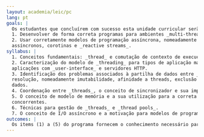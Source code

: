 ```yaml
---
layout: academia/leic/pc
lang: pt
goals: |
  Os estudantes que concluírem com sucesso esta unidade curricular serão capazes de:
  1. Desenvolver de forma correta programas para ambientes _multi-threaded_, com ênfase em plataformas como a JVM (_Java Virtual Machine_) e a plataforma .NET. Identificar e tratar de forma correta situações de concorrência, incluindo o desenho de sincronizadores e a utilização das garantias fornecidas pelo modelo de memória.
  2. Usar corretamente modelos de programação assíncrona, nomeadamente futures, métodos
  assíncronos, corotinas e _reactive streams_.
syllabus: |
  1. Conceitos fundamentais: _thread_ e comutação de contexto de execução, partilha de dados e problemas associados.
  2. Caracterização do modelo de _threading_ para tipos de aplicação mais comuns, nomeadamente
  aplicações com _user-interface_ e servidores HTTP.
  3. Identificação dos problemas associados à partilha de dados entre _threads_, e as técnicas para a sua
  resolução, nomeadamente imutabilidade, afinidade a threads, exclusão mútua e correta publicação de
  dados.
  4. Coordenação entre _threads_, o conceito de sincronizador e sua implementação usando monitores.
  5. O conceito de modelo de memória e a sua utilização para a correta implementação de programas
  concorrentes.
  6. Técnicas para gestão de _threads_ e _thread pools_.
  7. O conceito de I/O assíncrono e a motivação para modelos de programação assíncronos. Modelos e mecanismos para programação assíncrona: _futures_, métodos assíncronos, corotinas, e _reactive streams_. Coordenação assíncrona entre _threads_
outcomes: |
  Os items (1) a (5) do programa fornecem o conhecimento necessário para o desenvolvimento de programas em contextos com múltiplas _threads_, incluindo adequada sincronização e coordenação, garantindo dessa forma o primeiro objetivo de aprendizagem. Os items (6) e (7) do programa fornecem o conhecimento adicional para o desenvolvimento de programas assíncronos, garantindo dessa forma o segundo objetivo de aprendizagem, com especial ênfase entre a interação entre os modelos de assincronismo e _multi-threading_.
---
```

